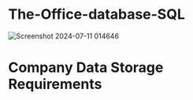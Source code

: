 # The-Office-database-SQL
![Screenshot 2024-07-11 014646](https://github.com/ManishPradhan1/The-Office-database-SQL/assets/78529495/d89778d3-16ad-462a-b1ab-c5c105a3a0f8)
# Company Data Storage Requirements

